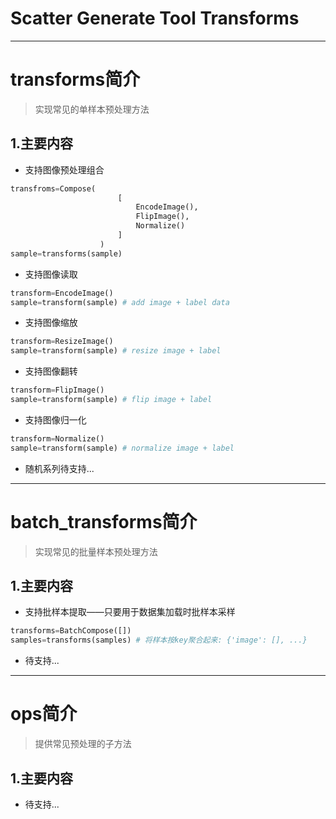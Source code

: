 # Scatter Generate Tool Transforms

-----------

# transforms简介
> 实现常见的单样本预处理方法

## 1.主要内容
- 支持图像预处理组合
```python
transfroms=Compose(
                        [
                            EncodeImage(),
                            FlipImage(),
                            Normalize()
                        ]
                    )
sample=transforms(sample)
```
- 支持图像读取
```python
transform=EncodeImage()
sample=transform(sample) # add image + label data
```
- 支持图像缩放
```python
transform=ResizeImage()
sample=transform(sample) # resize image + label
```
- 支持图像翻转
```python
transform=FlipImage()
sample=transform(sample) # flip image + label
```
- 支持图像归一化
```python
transform=Normalize()
sample=transform(sample) # normalize image + label
```
- 随机系列待支持...

-----------

# batch_transforms简介
> 实现常见的批量样本预处理方法

## 1.主要内容
- 支持批样本提取——只要用于数据集加载时批样本采样
```python
transforms=BatchCompose([])
samples=transforms(samples) # 将样本按key聚合起来: {'image': [], ...}
```
- 待支持...

-----------

# ops简介
> 提供常见预处理的子方法

## 1.主要内容
- 待支持...